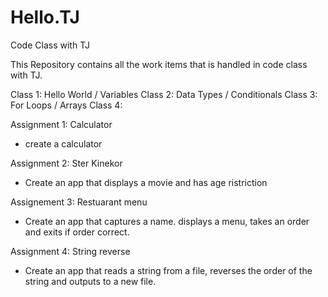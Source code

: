 # Hello.TJ
Code Class with TJ


This Repository contains all the work items that is handled in code class with TJ. 

Class 1: Hello World / Variables 
Class 2: Data Types  / Conditionals 
Class 3: For Loops   / Arrays
Class 4: 

Assignment 1: Calculator
- create a calculator 

Assignment 2: Ster Kinekor
- Create an app that displays a movie and has age ristriction 

Assignement 3: Restuarant menu 
- Create an app that captures a name. displays a menu, takes an order and exits if order correct. 

Assignment 4: String reverse
- Create an app that reads a string from a file, reverses the order of the string and outputs to a new file. 
